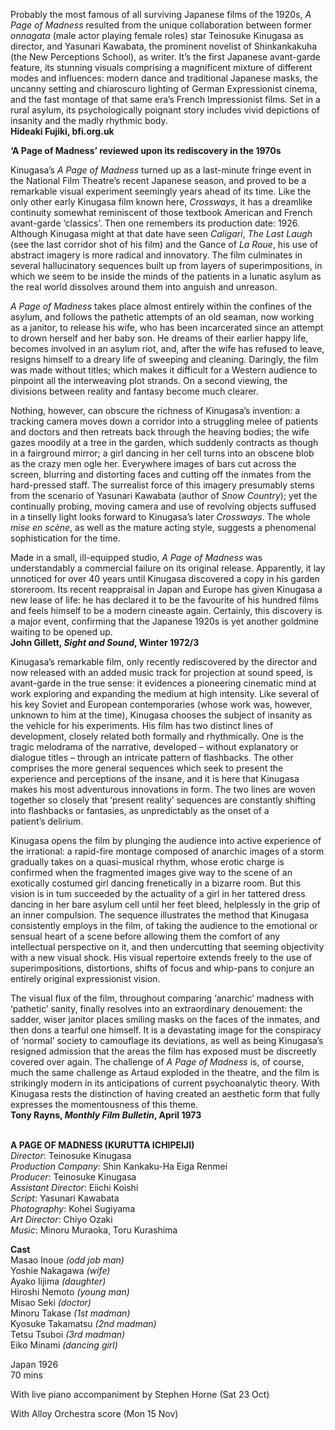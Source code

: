 

Probably the most famous of all surviving Japanese films of the 1920s, _A Page of Madness_ resulted from the unique collaboration between former _onnagata_ (male actor playing female roles) star Teinosuke Kinugasa as director, and Yasunari Kawabata, the prominent novelist of Shinkankakuha (the New Perceptions School), as writer. It’s the first Japanese avant-garde feature, its stunning visuals comprising a magnificent mixture of different modes and influences: modern dance and traditional Japanese masks, the uncanny setting and chiaroscuro lighting of German Expressionist cinema, and the fast montage of that same era’s French Impressionist films. Set in a rural asylum, its psychologically poignant story includes vivid depictions of insanity and the madly rhythmic body.  
**Hideaki Fujiki, bfi.org.uk**

**‘A Page of Madness’ reviewed upon its rediscovery in the 1970s**

Kinugasa’s _A Page of Madness_ turned up as a last-minute fringe event in the National Film Theatre’s recent Japanese season, and proved to be a remarkable visual experiment seemingly years ahead of its time. Like the only other early Kinugasa film known here, _Crossways_, it has a dreamlike continuity somewhat reminiscent of those textbook American and French avant-garde ‘classics’. Then one remembers its production date: 1926. Although Kinugasa might at that date have seen _Caligari_, _The Last Laugh_ (see the last corridor shot of his film) and the Gance of _La Roue_, his use of abstract imagery is more radical and innovatory. The film culminates in several hallucinatory sequences built up from layers of superimpositions, in which we seem to be inside the minds of the patients in a lunatic asylum as the real world dissolves around them into anguish and unreason.

_A Page of Madness_ takes place almost entirely within the confines of the asylum, and follows the pathetic attempts of an old seaman, now working as a janitor, to release his wife, who has been incarcerated since an attempt to drown herself and her baby son. He dreams of their earlier happy life, becomes involved in an asylum riot, and, after the wife has refused to leave, resigns himself to a dreary life of sweeping and cleaning. Daringly, the film was made without titles; which makes it difficult for a Western audience to pinpoint all the interweaving plot strands. On a second viewing, the divisions between reality and fantasy become much clearer.

Nothing, however, can obscure the richness of Kinugasa’s invention: a tracking camera moves down a corridor into a struggling melee of patients and doctors and then retreats back through the heaving bodies; the wife gazes moodily at a tree in the garden, which suddenly contracts as though in a fairground mirror; a girl dancing in her cell turns into an obscene blob as the crazy men ogle her. Everywhere images of bars cut across the screen, blurring and distorting faces and cutting off the inmates from the hard-pressed staff. The surrealist force of this imagery presumably stems from the scenario of Yasunari Kawabata (author of _Snow Country_); yet the continually probing, moving camera and use of revolving objects suffused in a tinselly light looks forward to Kinugasa’s later _Crossways_. The whole _mise en scène_, as well as the mature acting style, suggests a phenomenal sophistication for the time.

Made in a small, ill-equipped studio, _A Page of Madness_ was understandably a commercial failure on its original release. Apparently, it lay unnoticed for over 40 years until Kinugasa discovered a copy in his garden storeroom. Its recent reappraisal in Japan and Europe has given Kinugasa a new lease of life: he has declared it to be the favourite of his hundred films and feels himself to be a modern cineaste again. Certainly, this discovery is a major event, confirming that the Japanese 1920s is yet another goldmine waiting to be opened up.  
**John Gillett, _Sight and Sound_, Winter 1972/3**

Kinugasa’s remarkable film, only recently rediscovered by the director and now released with an added music track for projection at sound speed, is avant-garde in the true sense: it evidences a pioneering cinematic mind at work exploring and expanding the medium at high intensity. Like several of his key Soviet and European contemporaries (whose work was, however, unknown to him at the time), Kinugasa chooses the subject of insanity as the vehicle for his experiments. His film has two distinct lines of development, closely related both formally and rhythmically. One is the tragic melodrama of the narrative, developed – without explanatory or dialogue titles – through an intricate pattern of flashbacks. The other comprises the more general sequences which seek to present the experience and perceptions of the insane, and it is here that Kinugasa makes his most adventurous innovations in form. The two lines are woven together so closely that ‘present reality’ sequences are constantly shifting into flashbacks or fantasies, as unpredictably as the onset of a  
patient’s delirium.

Kinugasa opens the film by plunging the audience into active experience of the irrational: a rapid-fire montage composed of anarchic images of a storm gradually takes on a quasi-musical rhythm, whose erotic charge is confirmed when the fragmented images give way to the scene of an exotically costumed girl dancing frenetically in a bizarre room. But this vision is in tum succeeded by the actuality of a girl in her tattered dress dancing in her bare asylum cell until her feet bleed, helplessly in the grip of an inner compulsion. The sequence illustrates the method that Kinugasa consistently employs in the film, of taking the audience to the emotional or sensual heart of a scene before allowing them the comfort of any intellectual perspective on it, and then undercutting that seeming objectivity with a new visual shock. His visual repertoire extends freely to the use of superimpositions, distortions, shifts of focus and whip-pans to conjure an entirely original expressionist vision.

The visual flux of the film, throughout comparing ‘anarchic’ madness with ‘pathetic’ sanity, finally resolves into an extraordinary denouement: the sadder, wiser janitor places smiling masks on the faces of the inmates, and then dons a tearful one himself. It is a devastating image for the conspiracy of ‘normal’ society to camouflage its deviations, as well as being Kinugasa’s resigned admission that the areas the film has exposed must be discreetly covered over again. The challenge of _A Page of Madness_ is, of course, much the same challenge as Artaud exploded in the theatre, and the film is strikingly modern in its anticipations of current psychoanalytic theory. With Kinugasa rests the distinction of having created an aesthetic form that fully expresses the momentousness of this theme.  
**Tony Rayns, _Monthly Film Bulletin_, April 1973**
<br><br>

**A PAGE OF MADNESS (KURUTTA ICHIPEIJI)**  
_Director_: Teinosuke Kinugasa  
_Production Company_:  Shin Kankaku-Ha Eiga Renmei  
_Producer_: Teinosuke Kinugasa  
_Assistant Director_: Eiichi Koishi  
_Script_: Yasunari Kawabata  
_Photography_: Kohei Sugiyama  
_Art Director_: Chiyo Ozaki  
_Music_: Minoru Muraoka, Toru Kurashima

**Cast**  
Masao Inoue _(odd job man)_  
Yoshie Nakagawa _(wife)_  
Ayako Iijima _(daughter)_  
Hiroshi Nemoto _(young man)_  
Misao Seki _(doctor)_  
Minoru Takase _(1st madman)_  
Kyosuke Takamatsu _(2nd madman)_  
Tetsu Tsuboi _(3rd madman)_  
Eiko Minami _(dancing girl)_

Japan 1926  
70 mins

With live piano accompaniment by  Stephen Horne (Sat 23 Oct)

With Alloy Orchestra score (Mon 15 Nov)
<!--stackedit_data:
eyJoaXN0b3J5IjpbODIxMDI3MzgyXX0=
-->